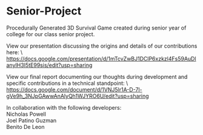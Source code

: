 # Senior-Project
Procedurally Generated 3D Survival Game created during senior year of college for our class senior project.

View our presentation discussing the origins and details of our contributions here: \ https://docs.google.com/presentation/d/1mTcvZwBJ1DClP6xzkzl4Fs59AuDlanyIH3I5tE99sis/edit?usp=sharing

View our final report documenting our thoughts during development and specific contributions in a technical standpoint: \ https://docs.google.com/document/d/1VNJ5lr1A-D-7l-gVe9h_3NJpGAwwAnAlyQh1WJYRO6U/edit?usp=sharing

In collaboration with the following developers:\
Nicholas Powell\
Joel Patino Guzman\
Benito De Leon
